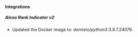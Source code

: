 #### Integrations
##### Alexa Rank Indicator v2
- Updated the Docker image to: *demisto/python3:3.9.7.24076*.
